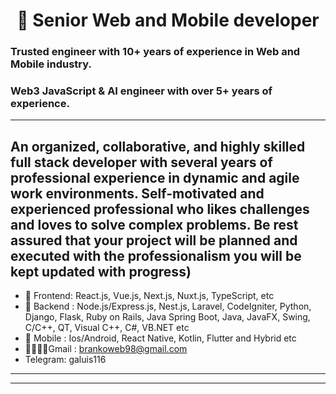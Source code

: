 

<h1 align="center">👋 Senior Web and Mobile developer</h1>
   
   ### Trusted engineer with 10+ years of experience in Web and Mobile industry.
   ### Web3 JavaScript & AI engineer with over 5+ years of experience. 
   ---
    
An organized, collaborative, and highly skilled full stack developer
with several years of professional
experience in dynamic and agile
work environments.
Self-motivated and experienced
professional who likes challenges
and loves to solve complex
problems.
Be rest assured that your project
will be planned and executed with
the professionalism you will be
kept updated with progress)
---

- 🔭 Frontend: React.js, Vue.js, Next.js, Nuxt.js, TypeScript,  etc
- 🌱 Backend :  Node.js/Express.js, Nest.js, Laravel, CodeIgniter, Python, Django, Flask, Ruby on Rails, Java Spring Boot, Java,
JavaFX, Swing, C/C++, QT, Visual C++, C#, VB.NET etc
- 👯 Mobile : Ios/Android, React Native, Kotlin, Flutter and Hybrid etc
- 👨‍👩‍👧‍👦Gmail : brankoweb98@gmail.com
- Telegram: galuis116


---


---
